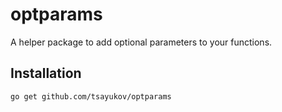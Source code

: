 # optparams

A helper package to add optional parameters to your functions.
## Installation

```bash
go get github.com/tsayukov/optparams
```
